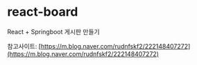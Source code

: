 # react-board
React + Springboot 게시판 만들기

참고사이트: [https://m.blog.naver.com/rudnfskf2/222148407272](https://m.blog.naver.com/rudnfskf2/222148407272)
